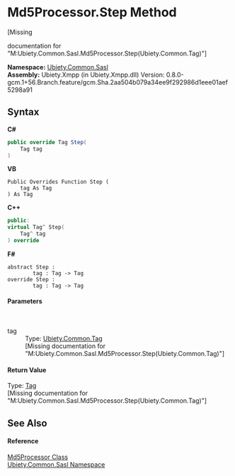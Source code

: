 # Md5Processor.Step Method 
 

\[Missing <summary> documentation for "M:Ubiety.Common.Sasl.Md5Processor.Step(Ubiety.Common.Tag)"\]

**Namespace:**&nbsp;<a href="cd4c5a69-1ab4-14a6-950f-4a758c4f8386">Ubiety.Common.Sasl</a><br />**Assembly:**&nbsp;Ubiety.Xmpp (in Ubiety.Xmpp.dll) Version: 0.8.0-gcm.1+56.Branch.feature/gcm.Sha.2aa504b079a34ee9f292986d1eee01aef5298a91

## Syntax

**C#**<br />
``` C#
public override Tag Step(
	Tag tag
)
```

**VB**<br />
``` VB
Public Overrides Function Step ( 
	tag As Tag
) As Tag
```

**C++**<br />
``` C++
public:
virtual Tag^ Step(
	Tag^ tag
) override
```

**F#**<br />
``` F#
abstract Step : 
        tag : Tag -> Tag 
override Step : 
        tag : Tag -> Tag 
```


#### Parameters
&nbsp;<dl><dt>tag</dt><dd>Type: <a href="aeb92aed-6e13-96e4-f864-d26234a205c1">Ubiety.Common.Tag</a><br />\[Missing <param name="tag"/> documentation for "M:Ubiety.Common.Sasl.Md5Processor.Step(Ubiety.Common.Tag)"\]</dd></dl>

#### Return Value
Type: <a href="aeb92aed-6e13-96e4-f864-d26234a205c1">Tag</a><br />\[Missing <returns> documentation for "M:Ubiety.Common.Sasl.Md5Processor.Step(Ubiety.Common.Tag)"\]

## See Also


#### Reference
<a href="0932c792-b629-8b64-552e-671dd7f9ce4d">Md5Processor Class</a><br /><a href="cd4c5a69-1ab4-14a6-950f-4a758c4f8386">Ubiety.Common.Sasl Namespace</a><br />